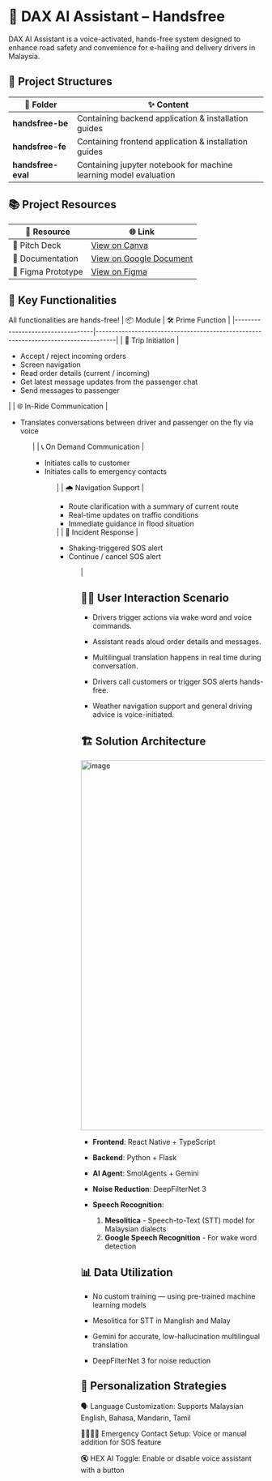 # 🤖 DAX AI Assistant – Handsfree
DAX AI Assistant is a voice-activated, hands-free system designed to enhance road safety and convenience for e-hailing and delivery drivers in Malaysia.

## 📂 Project Structures

| 📁 Folder          |✨ Content                                                                                              |
|----------------------|---------------------------------------------------------------------------------------------------------|
|  **handsfree-be**     | Containing backend application & installation guides  |
|  **handsfree-fe**     | Containing frontend application & installation guides |
|  **handsfree-eval**   | Containing jupyter notebook for machine learning model evaluation |


## 📚 Project Resources

| 🔗 Resource          |🌐 Link                                                                                                 |
|----------------------|---------------------------------------------------------------------------------------------------------|
| 🧠 Pitch Deck     | [View on Canva](https://www.canva.com/design/DAGkZAjYwKw/5Xs-gyU3BhZAZKuO0wrJCQ/view?utm_content=DAGkZAjYwKw&utm_campaign=designshare&utm_medium=link2&utm_source=uniquelinks&utlId=he82ba88cc3) |
| 📃 Documentation     | [View on Google Document](https://docs.google.com/document/d/1TX2a6lx0_AFkOTKpydGjF57h4HRl_6X5cUk275dIC6g/edit?tab=t.0) |
| 🎨 Figma Prototype   | [View on Figma](https://www.figma.com/design/iMYYMaCDqtL5fQEn8U7n9C/UM-Hackathon?node-id=0-1&t=SDS0En4heBDCH6Sb-1) |


## 🧩 Key Functionalities
All functionalities are hands-free!
| 📦 Module                        | 🛠️ Prime Function                                                                 |
|----------------------------------|------------------------------------------------------------------------------------|
| 📢 Trip Initiation       | <ul> <li>Accept / reject incoming orders</li> <li>Screen navigation</li> <li>Read order details (current / incoming)</li> <li> Get latest message updates from the passenger chat </li> <li>Send messages to passenger </li> </ul>        |
| 🌐 In-Ride Communication   | <ul> <li>Translates conversations between driver and passenger on the fly via voice </li> <ul>        |
| 📞 On Demand Communication         |  <ul> <li> Initiates calls to customer</li> <li> Initiates calls to emergency contacts</li> <ul>          |
| 🌧️ Navigation Support         | <ul> <li> Route clarification with a summary of current route</li> <li> Real-time updates on traffic conditions   </li> <li> Immediate guidance in flood situation   </li> </ul>                    |
| 🚨 Incident Response | <ul> <li> Shaking-triggered SOS alert</li> <li> Continue / cancel SOS alert</li> <ul>              |


## 🧑‍💻 User Interaction Scenario
- Drivers trigger actions via wake word and voice commands.

- Assistant reads aloud order details and messages.
  
- Multilingual translation happens in real time during conversation.

- Drivers call customers or trigger SOS alerts hands-free.

- Weather navigation support and general driving advice is voice-initiated.


## 🏗️ Solution Architecture
<img width="731" alt="image" src="https://github.com/user-attachments/assets/e7757697-2dc0-4f7c-9921-d4454989e146" />


- **Frontend**: React Native + TypeScript

- **Backend**: Python + Flask

- **AI Agent**: SmolAgents + Gemini 
  
- **Noise Reduction**: DeepFilterNet 3

- **Speech Recognition**: 
   1) **Mesolitica** - Speech-to-Text (STT) model for Malaysian dialects
   2) **Google Speech Recognition** - For wake word detection


## 📊 Data Utilization
- No custom training — using pre-trained machine learning models

- Mesolitica for STT in Manglish and Malay

- Gemini for accurate, low-hallucination multilingual translation

- DeepFilterNet 3 for noise reduction


## 🎯 Personalization Strategies
🗣️ Language Customization: Supports Malaysian English, Bahasa, Mandarin, Tamil

👨‍👩‍👧‍👦 Emergency Contact Setup: Voice or manual addition for SOS feature

🔇 HEX AI Toggle: Enable or disable voice assistant with a button


